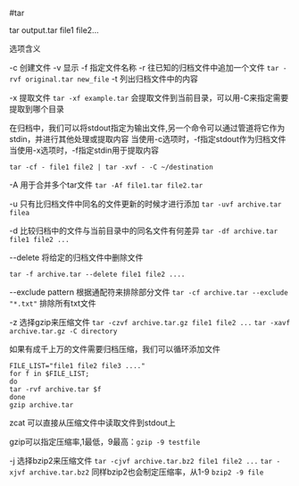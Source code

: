 #tar

tar output.tar file1 file2...

选项含义

-c 创建文件
-v 显示
-f 指定文件名称
-r 往已知的归档文件中追加一个文件 `tar -rvf original.tar new_file`
-t 列出归档文件中的内容

-x 提取文件 `tar -xf example.tar` 会提取文件到当前目录，可以用-C来指定需要提取到哪个目录

在归档中，我们可以将stdout指定为输出文件,另一个命令可以通过管道将它作为stdin，并进行其他处理或提取内容
当使用-c选项时，-f指定stdout作为归档文件
当使用-x选项时，-f指定stdin用于提取内容

`tar -cf - file1 file2 | tar -xvf - -C ~/destination`

-A 用于合并多个tar文件 `tar -Af file1.tar file2.tar`

-u 只有比归档文件中同名的文件更新的时候才进行添加
`tar -uvf archive.tar filea`

-d 比较归档中的文件与当前目录中的同名文件有何差异
`tar -df archive.tar file1 file2 ...`

--delete 将给定的归档文件中删除文件

`tar -f archive.tar --delete file1 file2 ....`

--exclude pattern  根据通配符来排除部分文件
`tar -cf archive.tar --exclude "*.txt"` 排除所有txt文件

-z 选择gzip来压缩文件
`tar -czvf archive.tar.gz file1 file2 ...`
`tar -xavf archive.tar.gz -C directory`

如果有成千上万的文件需要归档压缩，我们可以循环添加文件
```shell
FILE_LIST="file1 file2 file3 ...."
for f in $FILE_LIST;
do
tar -rvf archive.tar $f
done
gzip archive.tar
```
zcat 可以直接从压缩文件中读取文件到stdout上

gzip可以指定压缩率,1最低，9最高：`gzip -9 testfile`

-j 选择bzip2来压缩文件
`tar -cjvf archive.tar.bz2 file1 file2 ...`
`tar -xjvf archive.tar.bz2`
同样bzip2也会制定压缩率，从1-9
`bzip2 -9 file`



